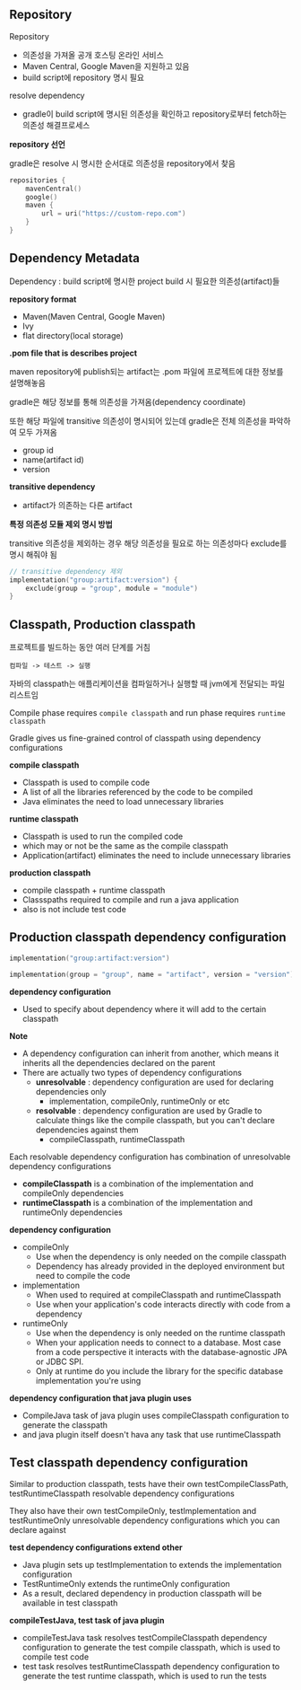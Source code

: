 ## Repository

Repository
- 의존성을 가져올 공개 호스팅 온라인 서비스
- Maven Central, Google Maven을 지원하고 있음
- build script에 repository 명시 필요

resolve dependency
- gradle이 build script에 명시된 의존성을 확인하고 repository로부터 fetch하는 의존성 해결프로세스

**repository 선언**

gradle은 resolve 시 명시한 순서대로 의존성을 repository에서 찾음 

```kotlin
repositories {
    mavenCentral()
    google()
    maven {
        url = uri("https://custom-repo.com")
    }
}
```
## Dependency Metadata

Dependency : build script에 명시한 project build 시 필요한 의존성(artifact)들

**repository format**
- Maven(Maven Central, Google Maven)
- Ivy
- flat directory(local storage)

**.pom file that is describes project** 

maven repository에 publish되는 artifact는 .pom 파일에 프로젝트에 대한 정보를 설명해놓음

gradle은 해당 정보를 통해 의존성을 가져옴(dependency coordinate)

또한 해당 파일에 transitive 의존성이 명시되어 있는데 gradle은 전체 의존성을 파악하여 모두 가져옴

- group id
- name(artifact id)
- version

**transitive dependency**
- artifact가 의존하는 다른 artifact

**특정 의존성 모듈 제외 명시 방법**

transitive 의존성을 제외하는 경우 해당 의존성을 필요로 하는 의존성마다 exclude를 명시 해줘야 됨

```kotlin
// transitive dependency 제외
implementation("group:artifact:version") {
    exclude(group = "group", module = "module")
}
```

## Classpath, Production classpath

프로젝트를 빌드하는 동안 여러 단계를 거침

`컴파일 -> 테스트 -> 실행`

자바의 classpath는 애플리케이션을 컴파일하거나 실행할 때 jvm에게 전달되는 파일 리스트임

Compile phase requires `compile classpath` and run phase requires `runtime classpath`

Gradle gives us fine-grained control of classpath using dependency configurations

**compile classpath**
- Classpath is used to compile code
- A list of all the libraries referenced by the code to be compiled
- Java eliminates the need to load unnecessary libraries

**runtime classpath**
- Classpath is used to run the compiled code
- which may or not be the same as the compile classpath
- Application(artifact) eliminates the need to include unnecessary libraries

**production classpath**
- compile classpath + runtime classpath
- Classspaths required to compile and run a java application
- also is not include test code

## Production classpath dependency configuration

```kotlin
implementation("group:artifact:version")

implementation(group = "group", name = "artifact", version = "version")
```

**dependency configuration**
- Used to specify about dependency where it will add to the certain classpath  

**Note**
- A dependency configuration can inherit from another, which means it inherits all the dependencies declared on the parent
- There are actually two types of dependency configurations
    - **unresolvable** : dependency configuration are used for declaring dependencies only
      - implementation, compileOnly, runtimeOnly or etc
    - **resolvable** : dependency configuration are used by Gradle to calculate things like the compile classpath, but you can't declare dependencies against them
      - compileClasspath, runtimeClasspath

Each resolvable dependency configuration has combination of unresolvable dependency configurations
- **compileClasspath** is a combination of the implementation and compileOnly dependencies
- **runtimeClasspath** is a combination of the implementation and runtimeOnly dependencies

**dependency configuration**
- compileOnly
  - Use when the dependency is only needed on the compile classpath
  - Dependency has already provided in the deployed environment but need to compile the code 
- implementation
  - When used to required at compileClasspath and runtimeClasspath 
  - Use when your application's code interacts directly with code from a dependency 
- runtimeOnly
  - Use when the dependency is only needed on the runtime classpath
  - When your application needs to connect to a database. Most case from a code perspective it interacts with the database-agnostic JPA or JDBC SPI. 
  - Only at runtime do you include the library for the specific database implementation you're using

**dependency configuration that java plugin uses**
- CompileJava task of java plugin uses compileClasspath configuration to generate the classpath
- and java plugin itself doesn't hava any task that use runtimeClasspath

## Test classpath dependency configuration

Similar to production classpath, tests have their own testCompileClassPath, testRuntimeClasspath resolvable dependency configurations

They also have their own testCompileOnly, testImplementation and testRuntimeOnly unresolvable dependency configurations which you can declare against

**test dependency configurations extend other**
- Java plugin sets up testImplementation to extends the implementation configuration
- TestRuntimeOnly extends the runtimeOnly configuration
- As a result, declared dependency in production classpath will be available in test classpath

**compileTestJava, test task of java plugin**
- compileTestJava task resolves testCompileClasspath dependency configuration to generate the test compile classpath, which is used to compile test code
- test task resolves testRuntimeClasspath dependency configuration to generate the test runtime classpath, which is used to run the tests 

